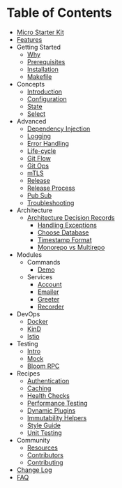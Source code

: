 # Table of Contents

- [Micro Starter Kit](../README.md)
- [Features](features.md)
- Getting Started
  - [Why](introduction/why.md)
  - [Prerequisites](introduction/prerequisites.md)
  - [Installation](introduction/installation.md)
  - [Makefile](introduction/makefile.md)
- Concepts
  - [Introduction](concepts/intro.md)
  - [Configuration](concepts/actions.md)
  - [State](concepts/state.md)
  - [Select](concepts/select.md)
- Advanced
  - [Dependency Injection](advanced/dependency-injection.md)
  - [Logging](advanced/logging.md)
  - [Error Handling](advanced/errors.md)
  - [Life-cycle](advanced/life-cycle.md)
  - [Git Flow](advanced/gitflow.md)
  - [Git Ops](advanced/gitops.md)
  - [mTLS](advanced/mtls.md)
  - [Release](advanced/release.md)
  - [Release Process](advanced/release-process.md)
  - [Pub Sub](advanced/pubsub.md)
  - [Troubleshooting](advanced/troubleshooting.md)
- Architecture
  - [Architecture Decision Records](adr/ADR.md)
    - [Handling Exceptions](adr/handle-exceptions.md)
    - [Choose Database](adr/choose-database.md)
    - [Timestamp Format](adr/timestamp-format.md)
    - [Monorepo vs Multirepo](adr/monorepo-vs-multirepo.md)
- Modules
  - Commands
    - [Demo](../cmd/demo/README.md)
  - Services
    - [Account](../service/account/README.md)
    - [Emailer](../service/emailer/README.md)
    - [Greeter](../service/greeter/README.md)
    - [Recorder](../service/recorder/README.md)
- DevOps
  - [Docker](devops/docker.md)
  - [KinD](devops/kind.md)
  - [Istio](devops/istio.md)
- Testing
  - [Intro](testing/testing.md)
  - [Mock](testing/mock.md)
  - [Bloom RPC](testing/bloomrpc.md)
- Recipes
  - [Authentication](recipes/authentication.md)
  - [Caching](recipes/cache.md)
  - [Health Checks](recipes/component-events-from-ngxs.md)
  - [Performance Testing](recipes/debouncing-actions.md)
  - [Dynamic Plugins](recipes/dynamic-plugins.md)
  - [Immutability Helpers](recipes/immutability-helpers.md)
  - [Style Guide](recipes/style-guide.md)
  - [Unit Testing](recipes/unit-testing.md)
- Community
  - [Resources](community/awesome.md)
  - [Contributors](community/contributors.md)
  - [Contributing](community/contributing.md)
- [Change Log](../CHANGELOG.md)
- [FAQ](faq/howto.md)
